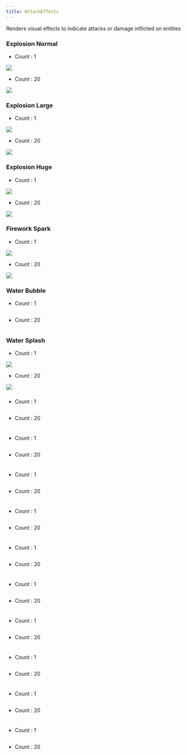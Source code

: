 ```yaml
---
title: AttackEffects
---
```


Renders visual effects to indicate attacks or damage inflicted on entities

### Explosion Normal

- Count : 1

<img src="https://i.imgur.com/JuMLU1F.gif">

- Count : 20

<img src="https://i.imgur.com/uxEgYd7.gif">

### Explosion Large

- Count : 1

<img src="https://i.imgur.com/uxEgYd7.gif">

- Count : 20

<img src="https://i.imgur.com/oRvGo5W.gif">

### Explosion Huge

- Count : 1

<img src="https://i.imgur.com/OXz8P9D.gif">

- Count : 20

<img src="https://i.imgur.com/pBGwi8y.gif">

### Firework Spark

- Count : 1

<img src="https://i.imgur.com/1NWmMFE.gif">

- Count : 20

<img src="https://i.imgur.com/nrU3EFT.gif">

### Water Bubble

- Count : 1

<img src="">

- Count : 20

<img src="">

### Water Splash

- Count : 1

<img src="https://i.imgur.com/Bgvu3b6.gif">

- Count : 20

<img src="https://i.imgur.com/3aC1gFJ.gif">

### 

- Count : 1

<img src="">

- Count : 20

<img src="">

### 

- Count : 1

<img src="">

- Count : 20

<img src="">

### 

- Count : 1

<img src="">

- Count : 20

<img src="">

### 

- Count : 1

<img src="">

- Count : 20

<img src="">

### 

- Count : 1

<img src="">

- Count : 20

<img src="">

### 

- Count : 1

<img src="">

- Count : 20

<img src="">

### 

- Count : 1

<img src="">

- Count : 20

<img src="">

### 

- Count : 1

<img src="">

- Count : 20

<img src="">

### 

- Count : 1

<img src="">

- Count : 20

<img src="">

### 

- Count : 1

<img src="">

- Count : 20

<img src="">